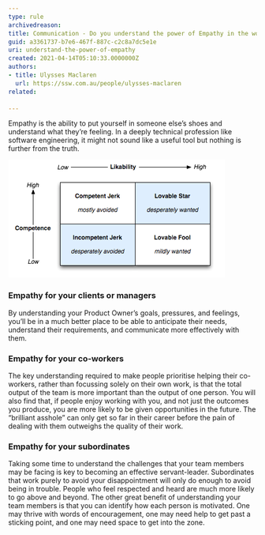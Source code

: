 ```yaml
---
type: rule
archivedreason:
title: Communication - Do you understand the power of Empathy in the workplace?
guid: a3361737-b7e6-467f-887c-c2c8a7dc5e1e
uri: understand-the-power-of-empathy
created: 2021-04-14T05:10:33.0000000Z
authors: 
- title: Ulysses Maclaren
  url: https://ssw.com.au/people/ulysses-maclaren
related:

---
```


Empathy is the ability to put yourself in someone else’s shoes and understand what they’re feeling. In a deeply technical profession like software engineering, it might not sound like a useful tool but nothing is further from the truth.

<!--endintro-->

![Figure: Empathy is key to likability](likability-chart.png)


### Empathy for your clients or managers

By understanding your Product Owner’s goals, pressures, and feelings, you’ll be in a much better place to be able to anticipate their needs, understand their requirements, and communicate more effectively with them.

### Empathy for your co-workers 

The key understanding required to make people prioritise helping their co-workers, rather than focussing solely on their own work, is that the total output of the team is more important than the output of one person. You will also find that, if people enjoy working with you, and not just the outcomes you produce, you are more likely to be given opportunities in the future. The “brilliant asshole” can only get so far in their career before the pain of dealing with them outweighs the quality of their work.

### Empathy for your subordinates

Taking some time to understand the challenges that your team members may be facing is key to becoming an effective servant-leader. Subordinates that work purely to avoid your disappointment will only do enough to avoid being in trouble. People who feel respected and heard are much more likely to go above and beyond. 
The other great benefit of understanding your team members is that you can identify how each person is motivated. One may thrive with words of encouragement, one may need help to get past a sticking point, and one may need space to get into the zone. 
